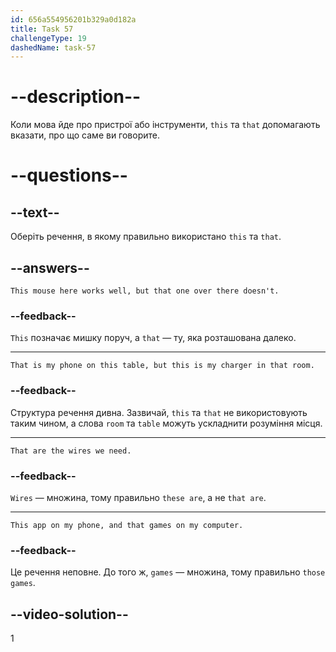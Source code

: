 ```yaml
---
id: 656a554956201b329a0d182a
title: Task 57
challengeType: 19
dashedName: task-57
---
```


# --description--

Коли мова йде про пристрої або інструменти, `this` та `that` допомагають вказати, про що саме ви говорите.

# --questions--

## --text--

Оберіть речення, в якому правильно використано `this` та `that`.

## --answers--

`This mouse here works well, but that one over there doesn't.`

### --feedback--

`This` позначає мишку поруч, а `that` — ту, яка розташована далеко.

---

`That is my phone on this table, but this is my charger in that room.`

### --feedback--

Структура речення дивна. Зазвичай, `this` та `that` не використовують таким чином, а слова `room` та `table` можуть ускладнити розуміння місця.

---

`That are the wires we need.`

### --feedback--

`Wires` — множина, тому правильно `these are`, а не `that are`.

---

`This app on my phone, and that games on my computer.`

### --feedback--

Це речення неповне. До того ж, `games` — множина, тому правильно `those games`.

## --video-solution--

1
